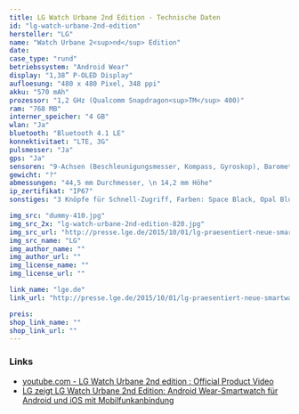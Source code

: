 ```yaml
---
title: LG Watch Urbane 2nd Edition - Technische Daten
id: "lg-watch-urbane-2nd-edition"
hersteller: "LG"
name: "Watch Urbane 2<sup>nd</sup> Edition"
date: 
case_type: "rund"
betriebssystem: "Android Wear"
display: "1,38” P-OLED Display"
aufloesung: "480 x 480 Pixel, 348 ppi"
akku: "570 mAh"
prozessor: "1,2 GHz (Qualcomm Snapdragon<sup>TM</sup> 400)"
ram: "768 MB"
interner_speicher: "4 GB"
wlan: "Ja"
bluetooth: "Bluetooth 4.1 LE"
konnektivitaet: "LTE, 3G"
pulsmesser: "Ja"
gps: "Ja"
sensoren: "9-Achsen (Beschleunigungsmesser, Kompass, Gyroskop), Barometer"
gewicht: "?"
abmessungen: "44,5 mm Durchmesser, \n 14,2 mm Höhe"
ip_zertifikat: "IP67"
sonstiges: "3 Knöpfe für Schnell-Zugriff, Farben: Space Black, Opal Blue, Opal Blue, Luxe White, Signature Brown"

img_src: "dummy-410.jpg"
img_src_2x: "lg-watch-urbane-2nd-edition-820.jpg"
img_src_url: "http://presse.lge.de/2015/10/01/lg-praesentiert-neue-smartwatch-mit-android-wear-und-lte/"
img_src_name: "LG"
img_author_name: ""
img_author_url: ""
img_license_name: ""
img_license_url: ""

link_name: "lge.de"
link_url: "http://presse.lge.de/2015/10/01/lg-praesentiert-neue-smartwatch-mit-android-wear-und-lte/"

preis: 
shop_link_name: ""
shop_link_url: ""
---
```


### Links
* [youtube.com - LG Watch Urbane 2nd edition : Official Product Video](https://www.youtube.com/watch?v=FdRymDRtPJA)
* [LG zeigt LG Watch Urbane 2nd Edition: Android Wear-Smartwatch für Android und iOS mit Mobilfunkanbindung](http://stadt-bremerhaven.de/lg-zeigt-lg-watch-urbane-2nd-edition-android-wear-smartwatch-fuer-android-und-ios-mit-mobilfunkanbindung/)
